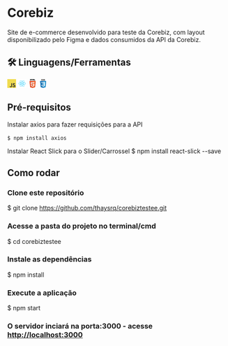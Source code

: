 # Corebiz 
Site de e-commerce desenvolvido para teste da Corebiz, com layout disponibilizado pelo Figma e dados consumidos da API da Corebiz.

## 🛠️ Linguagens/Ferramentas
<code><img height="20" src="https://raw.githubusercontent.com/github/explore/80688e429a7d4ef2fca1e82350fe8e3517d3494d/topics/javascript/javascript.png"></code>
<code><img height="20" src="https://raw.githubusercontent.com/github/explore/80688e429a7d4ef2fca1e82350fe8e3517d3494d/topics/react/react.png"></code>
<code><img height="20" src="https://raw.githubusercontent.com/github/explore/80688e429a7d4ef2fca1e82350fe8e3517d3494d/topics/html/html.png"></code>
<code><img height="20" src="https://raw.githubusercontent.com/github/explore/80688e429a7d4ef2fca1e82350fe8e3517d3494d/topics/css/css.png"></code>
## Pré-requisitos
Instalar axios para fazer requisições para a API
```
$ npm install axios
```
Instalar React Slick para o Slider/Carrossel
$ npm install react-slick --save

## Como rodar
### Clone este repositório
$ git clone <https://github.com/thaysrq/corebiztestee.git>
### Acesse a pasta do projeto no terminal/cmd
$ cd corebiztestee
### Instale as dependências
$ npm install
### Execute a aplicação
$ npm start
### O servidor inciará na porta:3000 - acesse <http://localhost:3000> 
